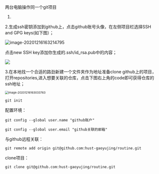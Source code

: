 两台电脑操作同一个git项目

1.

2.生成ssh密钥添加到github上，点击github账号头像，在左侧项目栏选择SSH and GPG keys(如下图）；

![image-20201216163214795](D:\prj\routine\question\两台电脑操作同一个git项目\两台电脑操作同一个git项目.assets\image-20201216163214795.png)

点击new SSH key添加你生成的.ssh/id_rsa.pub中的内容；

![](D:\prj\routine\question\两台电脑操作同一个git项目\两台电脑操作同一个git项目.assets\image-20201216163318464-1608110210169.png)



3.在本地找一个合适的路劲新建一个文件夹作为地址准备clone  github上的项目，打开repositories,进入想要关联的仓库，点击下图右上角的code即可获得仓库的ssh地址；

<img src="D:\prj\routine\question\两台电脑操作同一个git项目\两台电脑操作同一个git项目.assets\image-20201216163033763.png" alt="image-20201216163033763" style="zoom: 67%;" />

`git init`

配置环境：

`git config --global user.name "github账户"`

`git config --global user.email "github关联的邮箱"`

与github远程关联：

`git remote add origin git@github.com:hust-gaoyujing/routine.git`

clone项目：

 `git clone git@github.com:hust-gaoyujing/routine.git`





